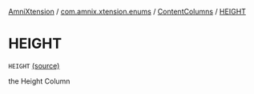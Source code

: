 [AmniXtension](../../index.md) / [com.amnix.xtension.enums](../index.md) / [ContentColumns](index.md) / [HEIGHT](./-h-e-i-g-h-t.md)

# HEIGHT

`HEIGHT` [(source)](https://github.com/AmniX/AmniXTension/tree/master/AmniXtension/src/main/java/com/amnix/xtension/enums/ContentColumns.kt#L47)

the Height Column


